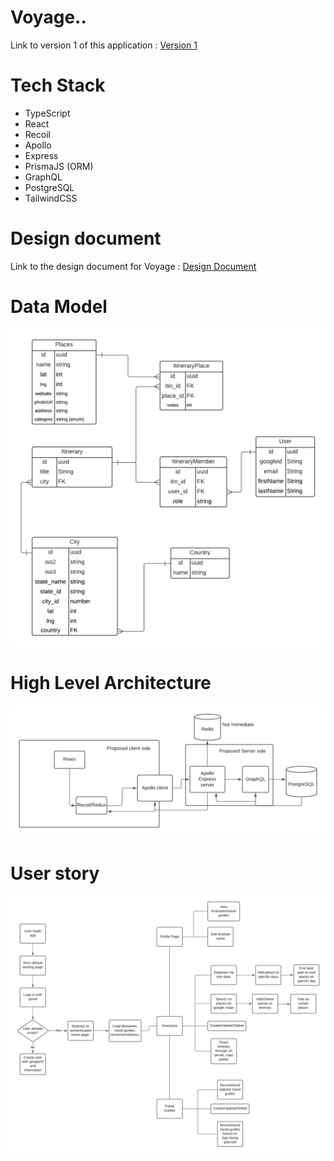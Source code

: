 # Voyage..
Link to version 1 of this application : [Version 1](https://github.com/Kristian-Roopnarine/Travel-Hub-Prototype)

# Tech Stack

-   TypeScript
-   React
-   Recoil
-   Apollo
-   Express
-   PrismaJS (ORM)
-   GraphQL
-   PostgreSQL
-   TailwindCSS

# Design document
Link to the design document for Voyage : [Design Document](https://docs.google.com/document/d/1zcCRCTTpSGuzRj-g2NfPNcGdoPnrjkqwB52H2GGj-tM/edit?usp=sharing)

# Data Model
![ER diagram](Voyage%20ER%20Diagram.png)

# High Level Architecture
![High Level Architecture](Voyage%20High%20Level%20Architecture.png)

# User story
![User story](Voyage%20Flow%20chart.png)
